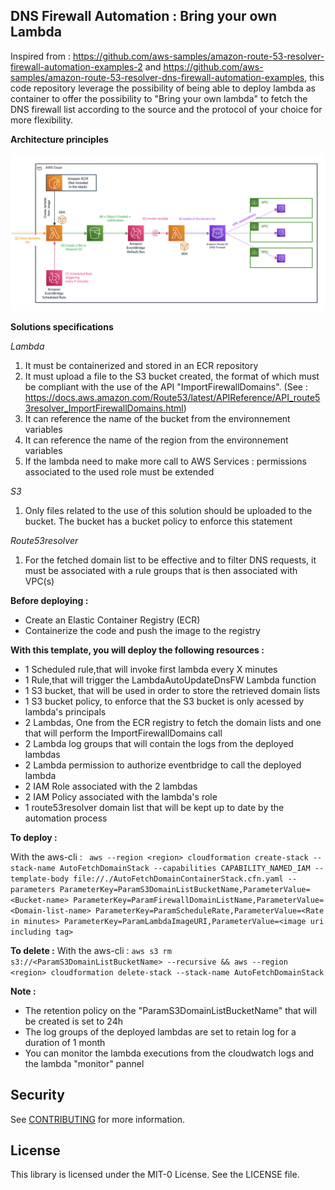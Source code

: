 ## DNS Firewall Automation : Bring your own Lambda

Inspired from : https://github.com/aws-samples/amazon-route-53-resolver-firewall-automation-examples-2 and https://github.com/aws-samples/amazon-route-53-resolver-dns-firewall-automation-examples, this code repository leverage the possibility of being able to deploy lambda as container to offer the possibility to "Bring your own lambda" to fetch the DNS firewall list according to the source and the protocol of your choice for more flexibility.

**Architecture principles**

![Architecture](img/solution.png)

**Solutions specifications**

*Lambda*
1. It must be containerized and stored in an ECR repository
2. It must upload a file to the S3 bucket created, the format of which must be compliant with the use of the API "ImportFirewallDomains". (See : https://docs.aws.amazon.com/Route53/latest/APIReference/API_route53resolver_ImportFirewallDomains.html)
3. It can reference the name of the bucket from the environnement variables
4. It can reference the name of the region from the environnement variables
5. If the lambda need to make more call to AWS Services : permissions associated to the used role must be extended

*S3*
1. Only files related to the use of this solution should be uploaded to the bucket. The bucket has a bucket policy to enforce this statement

*Route53resolver*
1. For the fetched domain list to be effective and to filter DNS requests, it must be associated with a rule groups that is then associated with VPC(s)

**Before deploying :**
- Create an Elastic Container Registry (ECR)
- Containerize the code and push the image to the registry

**With this template, you will deploy the following resources :**
- 1 Scheduled rule,that will invoke first lambda every X minutes
- 1 Rule,that will trigger the LambdaAutoUpdateDnsFW Lambda function
- 1 S3 bucket, that will be used in order to store the retrieved domain lists
- 1 S3 bucket policy, to enforce that the S3 bucket is only acessed by lambda's principals
- 2 Lambdas, One from the ECR registry to fetch the domain lists and one that will perform the ImportFirewallDomains call
- 2 Lambda log groups that will contain the logs from the deployed lambdas
- 2 Lambda permission to authorize eventbridge to call the deployed lambda
- 2 IAM Role associated with the 2 lambdas
- 2 IAM Policy associated with the lambda's role
- 1 route53resolver domain list that will be kept up to date by the automation process

**To deploy :** 

With the aws-cli : ``` aws --region <region> cloudformation create-stack --stack-name AutoFetchDomainStack --capabilities CAPABILITY_NAMED_IAM --template-body file://./AutoFetchDomainContainerStack.cfn.yaml --parameters ParameterKey=ParamS3DomainListBucketName,ParameterValue=<Bucket-name> ParameterKey=ParamFirewallDomainListName,ParameterValue=<Domain-list-name> ParameterKey=ParamScheduleRate,ParameterValue=<Rate in minutes> ParameterKey=ParamLambdaImageURI,ParameterValue=<image uri including tag>```

**To delete :**
With the aws-cli : ```aws s3 rm s3://<ParamS3DomainListBucketName> --recursive && aws --region <region> cloudformation delete-stack --stack-name AutoFetchDomainStack```

**Note :**
- The retention policy on the "ParamS3DomainListBucketName" that will be created is set to 24h
- The log groups of the deployed lambdas are set to retain log for a duration of 1 month
- You can monitor the lambda executions from the cloudwatch logs and the lambda "monitor" pannel

## Security

See [CONTRIBUTING](CONTRIBUTING.md#security-issue-notifications) for more information.

## License

This library is licensed under the MIT-0 License. See the LICENSE file.